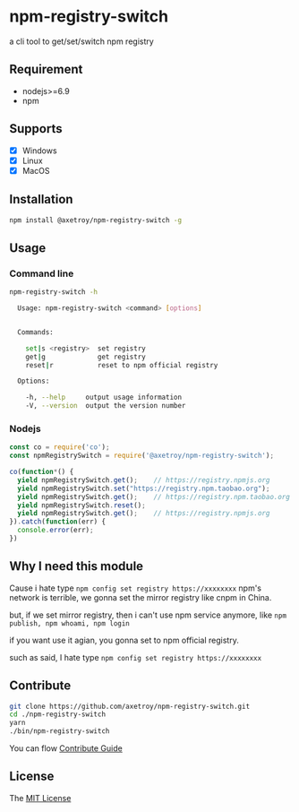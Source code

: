 # npm-registry-switch

a cli tool to get/set/switch npm registry


## Requirement

- nodejs>=6.9
- npm

## Supports

- [x] Windows
- [x] Linux
- [x] MacOS

## Installation

```bash
npm install @axetroy/npm-registry-switch -g
```

## Usage

### Command line

```bash
npm-registry-switch -h

  Usage: npm-registry-switch <command> [options]


  Commands:

    set|s <registry>  set registry
    get|g             get registry
    reset|r           reset to npm official registry

  Options:

    -h, --help     output usage information
    -V, --version  output the version number

```

### Nodejs

```javascript
const co = require('co');
const npmRegistrySwitch = require('@axetroy/npm-registry-switch');

co(function*() {
  yield npmRegistrySwitch.get();    // https://registry.npmjs.org
  yield npmRegistrySwitch.set("https://registry.npm.taobao.org");
  yield npmRegistrySwitch.get();    // https://registry.npm.taobao.org
  yield npmRegistrySwitch.reset();
  yield npmRegistrySwitch.get();    // https://registry.npmjs.org
}).catch(function(err) {
  console.error(err);
})
```

## Why I need this module

Cause i hate type ``npm config set registry https://xxxxxxxx``
npm's network is terrible, we gonna set the mirror registry like cnpm in China.

but, if we set mirror registry, then i can't use npm service anymore, like ``npm publish, npm whoami, npm login``

if you want use it agian, you gonna set to npm official registry.

such as said, I hate type ``npm config set registry https://xxxxxxxx``

## Contribute

```bash
git clone https://github.com/axetroy/npm-registry-switch.git
cd ./npm-registry-switch
yarn
./bin/npm-registry-switch
```

You can flow [Contribute Guide](https://github.com/axetroy/gpm/blob/master/contributing.md)

## License

The [MIT License](https://github.com/axetroy/npm-registry-switch/blob/master/LICENSE)